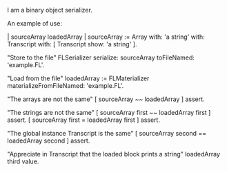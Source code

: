 I am a binary object serializer.An example of use:| sourceArray loadedArray |sourceArray := 	Array 		with: 'a string' 		with: Transcript		with: [ Transcript show: 'a string' ]."Store to the file"FLSerializer serialize: sourceArray toFileNamed: 'example.FL'. "Load from the file"loadedArray := FLMaterializer materializeFromFileNamed: 'example.FL'. "The arrays are not the same"[ sourceArray ~~ loadedArray ] assert."The strings are not the same"[ sourceArray first ~~ loadedArray first ] assert.[ sourceArray first = loadedArray first ] assert."The global instance Transcript is the same"[ sourceArray second == loadedArray second ] assert."Appreciate in Transcript that the loaded block prints a string"loadedArray third value.